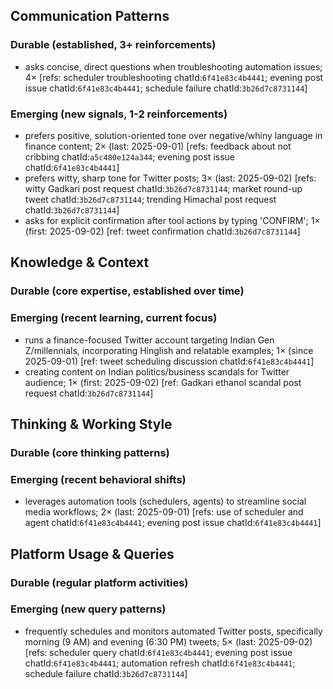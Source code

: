 ## Communication Patterns
### Durable (established, 3+ reinforcements)
- asks concise, direct questions when troubleshooting automation issues; 4× [refs: scheduler troubleshooting chatId:`6f41e83c4b4441`; evening post issue chatId:`6f41e83c4b4441`; schedule failure chatId:`3b26d7c8731144`]

### Emerging (new signals, 1-2 reinforcements)
- prefers positive, solution-oriented tone over negative/whiny language in finance content; 2× (last: 2025-09-01) [refs: feedback about not cribbing chatId:`a5c480e124a344`; evening post issue chatId:`6f41e83c4b4441`]
- prefers witty, sharp tone for Twitter posts; 3× (last: 2025-09-02) [refs: witty Gadkari post request chatId:`3b26d7c8731144`; market round-up tweet chatId:`3b26d7c8731144`; trending Himachal post request chatId:`3b26d7c8731144`]
- asks for explicit confirmation after tool actions by typing 'CONFIRM'; 1× (first: 2025-09-02) [ref: tweet confirmation chatId:`3b26d7c8731144`]

## Knowledge & Context
### Durable (core expertise, established over time)

### Emerging (recent learning, current focus)
- runs a finance-focused Twitter account targeting Indian Gen Z/millennials, incorporating Hinglish and relatable examples; 1× (since 2025-09-01) [ref: tweet scheduling discussion chatId:`6f41e83c4b4441`]
- creating content on Indian politics/business scandals for Twitter audience; 1× (first: 2025-09-02) [ref: Gadkari ethanol scandal post request chatId:`3b26d7c8731144`]

## Thinking & Working Style
### Durable (core thinking patterns)

### Emerging (recent behavioral shifts)
- leverages automation tools (schedulers, agents) to streamline social media workflows; 2× (last: 2025-09-01) [refs: use of scheduler and agent chatId:`6f41e83c4b4441`; evening post issue chatId:`6f41e83c4b4441`]

## Platform Usage & Queries
### Durable (regular platform activities)

### Emerging (new query patterns)
- frequently schedules and monitors automated Twitter posts, specifically morning (9 AM) and evening (6:30 PM) tweets; 5× (last: 2025-09-02) [refs: scheduler query chatId:`6f41e83c4b4441`; evening post issue chatId:`6f41e83c4b4441`; automation refresh chatId:`6f41e83c4b4441`; schedule failure chatId:`3b26d7c8731144`]